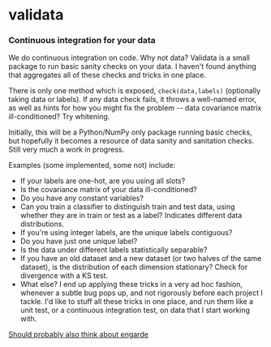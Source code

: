 # validata
### Continuous integration for your data

We do continuous integration on code. Why not data?
Validata is a small package to run basic sanity checks on your data.
I haven't found anything that aggregates all of these checks and tricks in one place.

There is only one method which is exposed, `check(data,labels)` (optionally taking data or labels).
If any data check fails, it throws a well-named error, as well as hints for how you might fix the problem -- data covariance matrix ill-conditioned? Try whitening.

Initially, this will be a Python/NumPy only package running basic checks, but hopefully it becomes a resource of data sanity and sanitation checks.
Still very much a work in progress.


Examples (some implemented, some not) include:

 - If your labels are one-hot, are you using all slots?
 - Is the covariance matrix of your data ill-conditioned?
 - Do you have any constant variables?
 - Can you train a classifier to distinguish train and test data, using whether they are in train or test as a label? Indicates different data distributions.
 - If you're using integer labels, are the unique labels contiguous?
 - Do you have just one unique label?
 - Is the data under different labels statistically separable?
 - If you have an old dataset and a new dataset (or two halves of the same dataset), is the distribution of each dimension stationary? Check for divergence with a KS test.
 - What else? I end up applying these tricks in a very ad hoc fashion, whenever a subtle bug pops up, and not rigorously before each project I tackle. I'd like to stuff all these tricks in one place, and run them like a unit test, or a continuous integration test, on data that I start working with.
 
[Should probably also think about engarde](https://github.com/TomAugspurger/engarde/blob/master/engarde/checks.py)
